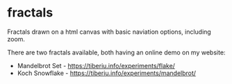 # fractals

Fractals drawn on a html canvas with basic naviation options, including zoom.

There are two fractals available, both having an online demo on my website:
- Mandelbrot Set - https://tiberiu.info/experiments/flake/
- Koch Snowflake - https://tiberiu.info/experiments/mandelbrot/
